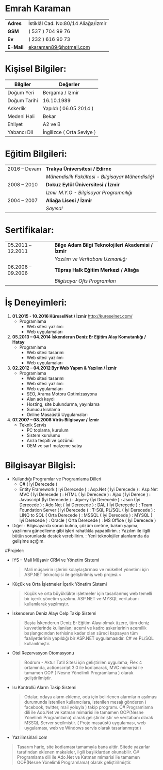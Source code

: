 # **Emrah Karaman**
|              |                         |
 ------------- | ---------------------------- |
| **Adres**        |İstiklâl Cad. No:80/14 Aliağa/İzmir|
| **GSM**          |( 537 ) 704 99 76|
| **Ev**           |( 232 ) 616 90 73|
| **E-Mail**       |ekaraman89@hotmail.com|


# Kişisel Bilgiler:

Bilgiler     | Değerler
-------------| ------------------
Doğum Yeri   |Bergama / İzmir
Doğum Tarihi |16.10.1989
Askerlik     | Yapıldı ( 06.05.2014 )
Medeni Hali  | Bekar
Ehliyet      | A2 ve B
Yabancı Dil  | İngilizce ( Orta Seviye )


# Eğitim Bilgileri:

|              |                                                 | 
| -------------| ----------------------------------------------- | 
|2016 – Devam |**Trakya Üniversitesi / Edirne**                  | 
|             |*Mühendislik Fakültesi - Bilgisayar Mühendisliği* |
|2008 – 2010  |**Dokuz Eylül Üniversitesi / İzmir**              |
|             | *İzmir M.Y.O - Bilgisayar Programcılığı*         |
|2004 – 2007  |**Aliağa Lisesi / İzmir**                         |
|             | *Sayısal*                                        |

 
# Sertifikalar:

|                  |                                             | 
| -------------    | --------------------------------------------| 
|05.2011 –12.2011  |**Bilge Adam Bilgi Teknolojileri Akademisi / İzmir** |
|	           |*Yazılım ve Veritabanı Uzmanlığı*|
|06.2006 – 09.2006 |**Tüpraş Halk Eğitim Merkezi / Aliağa**|
|                  | *Bilgisayar Ofis Programları*|

# İş Deneyimleri:

1. **01.2015 - 10.2016 KüreselNet / İzmir**
	http://kureselnet.com/
   - Programlama
		* Web sitesi yazılımı
		* Web uygulamaları
2. **05.2013 – 04.2014 İskenderun Deniz Er Eğitim Alay Komutanlığı / Hatay**
   - Programlama
		* Web sitesi tasarımı
		* Web sitesi yazılımı
		* Web uygulamaları
3. **02.2012 – 04.2012 Byr Web Yapım & Yazılım / İzmir**
   - Programlama
		* Web sitesi tasarımı
		* Web sitesi yazılımı
		* Web uygulamaları
		* SEO, Arama Motoru Optimizasyonu
		* Alan adı kaydı
		* Hosting, site bulundurma, yayınlama
		* Sunucu kiralama
		* Online Masaüstü Uygulamaları
4. **07.2007 – 08.2008 Virüs Bilgisayar / İzmir**
   - Teknik Servis
		* PC toplama, kurulum
		* Sistem kurulumu
		* Arıza tespiti ve çözümü
		* OEM ve sarf malzeme satışı

		
# Bilgisayar Bilgisi:
- Kullandığı Programlar ve Programlama Dilleri
	- C# ( İyi Derecede )
	- Entity Framework ( İyi Derecede )
	:  Asp.Net ( İyi Derecede )
	:  Asp.Net MVC ( İyi Derecede )
	:  HTML ( İyi Derecede )
	:  Ajax ( İyi Derece )
	:  Javascript (İyi Derecede )
	:  Jquery (İyi Derecede )
	:  Json (İyi Derecede )
	:  Ado.Net ( İyi Derecede )
	:  DAL ( İyi Derecede )
	:  Team Foundation Server ( İyi Derecede )
	:  T-SQL PL/SQL ( İyi Derecede )
	:  LINQ to SQL ( Orta Derecede )
	:  MSSQL ( İyi Derecede )
	:  MYSQL ( İyi Derecede )
	:  Oracle ( Orta Derecede )
	:  MS Office ( İyi Derecede )
- Diğer
	:  Bilgisayarda sorun bulma, çözüm üretme, bakım yapma, yazılımını güncelleme gibi işleri rahatlıkla
yapabilirim.
	:  Yazılım ile ilgili bütün sorunlarda destek verebilirim.
	:  Yeni teknolojiler alanlarında da gelişime açığım.

#Projeler:
* IYS – Mali Müşavir CRM ve Yönetim Sistemi
	>Mali müşavirin işlerini kolaylaştırması ve mükellef yönetimi için ASP.NET teknolojisi ile geliştirilmiş web
projesi.<
* Küçük ve Orta İşletmeler İçerik Yönetim Sistemi
	>Küçük ve orta büyüklükte işletmeler için tasarlanmış web temelli bir içerik yönetim yazılımı. ASP.NET ve
MYSQL veritabanı kullanılarak yazılmıştır.

* İskenderun Deniz Alayı Celp Takip Sistemi
	>Başta İskenderun Deniz Er Eğitim Alayı olmak üzere, tüm deniz kuvvetlerinde kullanılan; acemi ve kadro
askerlerinin acemilik başlangıcından terhisine kadar olan süreci kapsayan tüm faaliyetlerinin yapıldığı bir ASP.NET
uygulamasıdır. C# ve PL/SQL kullanılmıştır.

* Otel Rezervasyon Otomasyonu
	>Bodrum - Aktur Tatil Sitesi için geliştirilen uygulama; Flex 4 ortamında, actionscript 3.0 ile kodlanarak, MVC
mimarisi ile tamamen OOP ( Nesne Yönelimli Programlama ) olarak geliştirilmiştir.

* Isı Kontrollü Alarm Takip Sistemi
	>Odalar, odaya alarm ekleme, oda için belirlenen alarmların aşılması durumunda istenilen kullanıcılara,
istenilen mesajı gönderen ( facebook, twitter, mail yoluyla ) takip programı. C# Programlama dili ile Ado.Net ve
katman mimarisi ile tamamen OOP(Nesne Yönelimli Programlama) olarak geliştirilmiştir ve veritabanı olarak MSSQL
Server seçilmiştir. ( Proje masaüstü uygulaması, web uygulaması, web ve Windows servis olarak tasarlanmıştır.)

* Yazilimsirlari.com
 >Tasarım hariç, site kodlaması tamamıyla bana aittir. Sitede yazarlar tarafından eklenen makaleler, ilgili
başlıklardan okunabilir. C# Programlama dili ile Ado.Net ve Katman mimarisi ile tamamen OOP(Nesne Yönelimli
Programlama) olarak geliştirilmiştir.
